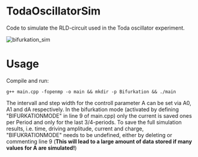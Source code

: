 # TodaOscillatorSim
Code to simulate the RLD-circuit used in the Toda oscillator experiment.

![bifurkation_sim](https://github.com/user-attachments/assets/137b6a30-d4f5-41eb-bc8b-39afde2f4655)


# Usage
Compile and run:
```
g++ main.cpp -fopenmp -o main && mkdir -p Bifurkation && ./main
```
The intervall and step width for the controll parameter A can be set via A0, A1 and dA respectively. In the bifurkation mode (activated by defining "BIFURKATIONMODE" in line 9 of main.cpp) only the current is saved ones per Period and only for the last 3/4-periods. To save the full simulation results, i.e. time, driving amplitude, current and charge, "BIFUKRATIONMODE" needs to be undefined, either by deleting or commenting line 9 (**This will lead to a large amount of data stored if many values for A are simulated!**)
